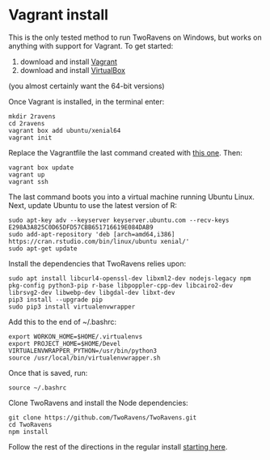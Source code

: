 # Vagrant install

This is the only tested method to run TwoRavens on Windows, but works on anything with support for Vagrant. To get started:

1) download and install [Vagrant](https://www.vagrantup.com/downloads.html)
2) download and install [VirtualBox](https://www.virtualbox.org/wiki/Downloads)

(you almost certainly want the 64-bit versions)

Once Vagrant is installed, in the terminal enter:

    mkdir 2ravens 
    cd 2ravens 
    vagrant box add ubuntu/xenial64
    vagrant init
    
Replace the Vagrantfile the last command created with [this one](https://github.com/TwoRavens/TwoRavens/blob/master/Vagrantfile). Then:

    vagrant box update
    vagrant up
    vagrant ssh
    
The last command boots you into a virtual machine running Ubuntu Linux. Next, update Ubuntu to use the latest version of R:

    sudo apt-key adv --keyserver keyserver.ubuntu.com --recv-keys E298A3A825C0D65DFD57CBB651716619E084DAB9
    sudo add-apt-repository 'deb [arch=amd64,i386] https://cran.rstudio.com/bin/linux/ubuntu xenial/'
    sudo apt-get update
    
Install the dependencies that TwoRavens relies upon:

    sudo apt install libcurl4-openssl-dev libxml2-dev nodejs-legacy npm pkg-config python3-pip r-base libpoppler-cpp-dev libcairo2-dev librsvg2-dev libwebp-dev libgdal-dev libxt-dev
    pip3 install --upgrade pip
    sudo pip3 install virtualenvwrapper

Add this to the end of ~/.bashrc:

    export WORKON_HOME=$HOME/.virtualenvs
    export PROJECT_HOME=$HOME/Devel
    VIRTUALENVWRAPPER_PYTHON=/usr/bin/python3
    source /usr/local/bin/virtualenvwrapper.sh
   
Once that is saved, run:

    source ~/.bashrc
    
Clone TwoRavens and install the Node dependencies:

    git clone https://github.com/TwoRavens/TwoRavens.git
    cd TwoRavens
    npm install
    
Follow the rest of the directions in the regular install [starting here](https://github.com/TwoRavens/TwoRavens/blob/master/docs/local_install.md#make-a-virtualenv-and-install-requirements).
